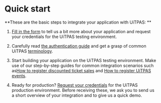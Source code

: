 # Quick start

**These are the basic steps to integrate your application with UiTPAS:
**
1. [Fill in the form](https://forms.gle/NcAjVQv1jvEwKzAC9) to tell us a bit more about your application and request your credentials for the UiTPAS testing environment.

2. Carefully read [the authentication guide](https://publiq.stoplight.io/docs/authentication/docs/methods.md) and get a grasp of common UiTPAS [terminology](./terminology.md).

3. Start building your application on the UiTPAS testing environment.
Make use of our step-by-step guides for common integration scenarios
such as[How to register discounted ticket sales](./registering-ticket-sales.md) and [How to register UiTPAS events](./registering-events.md).

4. Ready for production? [Request your credentials](https://forms.gle/CDdJfmeuNocYPSRc9) for the UiTPAS production environment. Before receiving these, we ask you to send us a short overview of your integration and to give us a quick demo.
